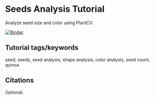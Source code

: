 # Seeds Analysis Tutorial

Analyze seed size and color using PlantCV.


[![Binder](https://mybinder.org/badge_logo.svg)](https://mybinder.org/v2/gh/danforthcenter/plantcv-tutorial-seeds/HEAD?labpath=index.ipynb)

## Tutorial tags/keywords

seed, seeds, seed analysis, shape analysis, color analysis, seed count, quinoa

## Citations

Optional.
